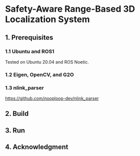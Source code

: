 # Safety-Aware Range-Based 3D Localization System
## 1. Prerequisites
### 1.1 Ubuntu and ROS1
Tested on Ubuntu 20.04 and ROS Noetic.

### 1.2 Eigen, OpenCV, and G2O

### 1.3 nlink_parser
https://github.com/nooploop-dev/nlink_parser


## 2. Build


## 3. Run


## 4. Acknowledgment
